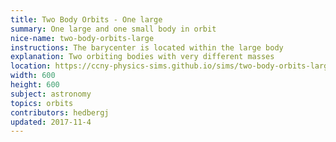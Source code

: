 ```yaml
---
title: Two Body Orbits - One large
summary: One large and one small body in orbit
nice-name: two-body-orbits-large
instructions: The barycenter is located within the large body
explanation: Two orbiting bodies with very different masses
location: https://ccny-physics-sims.github.io/sims/two-body-orbits-large/
width: 600
height: 600
subject: astronomy
topics: orbits
contributors: hedbergj
updated: 2017-11-4
---
```

